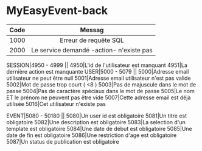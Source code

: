 # MyEasyEvent-back

| Code |        Messag         |
| :--: | :-------------------: |
1000| Erreur de requête SQL
2000|Le service demandé -action- n'existe pas

SESSION|4950 - 4999
||
4950|L'id de l'utilisateur est manquant
4951|La dernière action est manquante
USER|5000 - 5079
||
5000|Adresse email utilisateur ne peut être null
5001|Adresse email utilisateur n'est pas valide
5002|Mot de passe trop court ( <8 )
5003|Pas de majuscule dans le mot de passe
5004|Pas de caractère spéciaux dans le mot de passe
5005|Le nom ET le prénom ne peuvent pas être vide
5007|Cette adresse email est déjà utilisée
5016|Cet utilisateur n'existe pas

EVENT|5080 - 50180
||
5080|Un user id est obligatoire
5081|Un titre est obligatoire
5082|Une description est obligatoire
5083|La selection d'un template est obligatoire
5084|Une date de début est obligatoire
5085|Une date de fin est obligatoire
5086|Une restriction d'age est obligatoire
5087|Un status de publication est obligatoire

